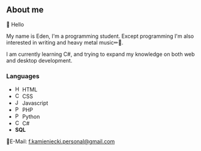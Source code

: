 ## About me

👋 Hello  
  
My name is Eden, I'm a programming student. Except programming I'm also interested in writing and heavy metal music✏🎸.  
  
I am currently learning C#, and trying to expand my knowledge on both web and desktop development.  

### Languages

- <img src="https://github.com/user-attachments/assets/b177ad86-c7a5-4d33-a5ea-7d2ccbf06b4d" width="15" alt="HTML"/> HTML
- <img src="https://github.com/user-attachments/assets/7c7a75cb-ddea-4cb1-85d5-6ef6af04e782" width="15" alt="CSS"/> CSS
- <img src="https://github.com/user-attachments/assets/d153634a-ac73-4f1c-9f29-f0b398a8e68d" width="15" alt="Javascript"/> Javascript
- <img src="https://github.com/user-attachments/assets/2a4680b6-7454-4ddc-bc02-ce99eaad4446" height="15" alt="PHP"/> PHP
- <img src="https://github.com/user-attachments/assets/075ad3d8-8d09-4f82-8b30-144eab5eeaf1" height="15" alt="Python"/> Python
- <img src="https://github.com/user-attachments/assets/5dcdb756-e73e-4d5d-8301-0406dbbce56e" width="15" alt="C#"/> C#
- **SQL**

📧E-Mail: f.kamieniecki.personal@gmail.com  
